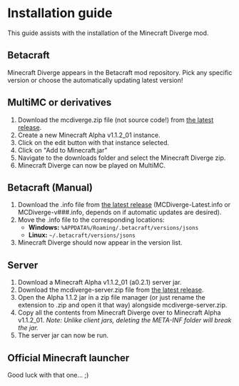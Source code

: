 # Installation guide
This guide assists with the installation of the Minecraft Diverge mod.

## Betacraft
Minecraft Diverge appears in the Betacraft mod repository. Pick any specific version or choose the automatically updating latest version!

## MultiMC or derivatives
1. Download the mcdiverge.zip file (not source code!) from [the latest release](https://github.com/BlueStaggo/MCDiverge/releases/latest).
2. Create a new Minecraft Alpha v1.1.2_01 instance.
3. Click on the edit button with that instance selected.
4. Click on "Add to Minecraft.jar"
5. Navigate to the downloads folder and select the Minecraft Diverge zip.
6. Minecraft Diverge can now be played on MultiMC.

## Betacraft (Manual)
1. Download the .info file from [the latest release](https://github.com/BlueStaggo/MCDiverge/releases/latest) (MCDiverge-Latest.info or MCDiverge-v###.info, depends on if automatic updates are desired).
2. Move the .info file to the corresponding locations:
    - **Windows:** `%APPDATA%/Roaming/.betacraft/versions/jsons`
    - **Linux:** `~/.betacraft/versions/jsons`
3. Minecraft Diverge should now appear in the version list.

## Server
1. Download a Minecraft Alpha v1.1.2_01 (a0.2.1) server jar.
2. Download the mcdiverge-server.zip file from [the latest release](https://github.com/BlueStaggo/MCDiverge/releases/latest).
3. Open the Alpha 1.1.2 jar in a zip file manager (or just rename the extension to .zip and open it that way) alongside mcdiverge-server.zip.
4. Copy all the contents from Minecraft Diverge over to Minecraft Alpha v1.1.2_01. *Note: Unlike client jars, deleting the META-INF folder will break the jar.*
5. The server jar can now be run.

## Official Minecraft launcher
Good luck with that one... ;)
